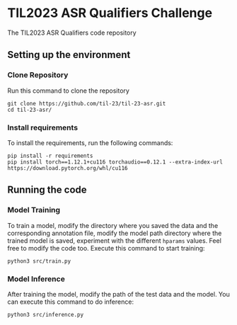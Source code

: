 # TIL2023 ASR Qualifiers Challenge

The TIL2023 ASR Qualifiers code repository

## Setting up the environment

### Clone Repository   
Run this command to clone the repository  
   
```shell
git clone https://github.com/til-23/til-23-asr.git
cd til-23-asr/
```    

<!--
### Creating a python environment     
Proceed to create a python virtual environment. Ensure that you are inside in repository
     
```shell
cd til-asr/
pip install virtualenv
virtualenv venv
```

### Activate the python environment   
To activate the python environment, run this command:   
     
```shell
source venv/bin/activate
```
-->

### Install requirements    
To install the requirements, run the following commands:    
    
```shell
pip install -r requirements
pip install torch==1.12.1+cu116 torchaudio==0.12.1 --extra-index-url https://download.pytorch.org/whl/cu116   
``` 

## Running the code

### Model Training   
To train a model, modify the directory where you saved the data and the corresponding annotation file,  modify the model path directory where the trained model is saved, experiment with the different `hparams` values. Feel free to modify the code too. Execute this command to start training:   

```shell
python3 src/train.py
```
   
### Model Inference  
After training the model, modify the path of the test data and the model. You can execute this command to do inference:   
     
```shell
python3 src/inference.py
```  
   
